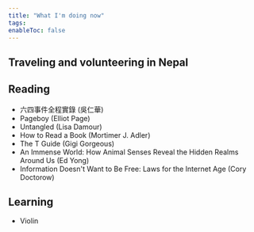 ```yaml
---
title: "What I'm doing now"
tags: 
enableToc: false
---
```


## Traveling and volunteering in Nepal

## Reading
- 六四事件全程實錄 (吳仁華)
- Pageboy (Elliot Page)
- Untangled (Lisa Damour)
- How to Read a Book (Mortimer J. Adler)
- The T Guide (Gigi Gorgeous)
- An Immense World: How Animal Senses Reveal the Hidden Realms Around Us (Ed Yong)
- Information Doesn't Want to Be Free: Laws for the Internet Age (Cory Doctorow)

## Learning
- Violin
